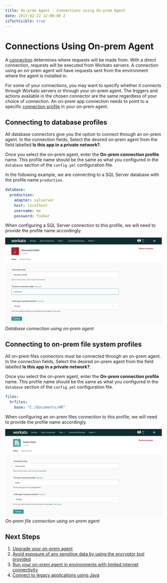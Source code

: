 ```yaml
---
title: On-prem Agent - Connections using On-prem Agent
date: 2017-02-22 12:00:00 Z
isTocVisible: true
---
```


# Connections Using On-prem Agent
A [connection](/connections.md) determines where requests will be made from. With a direct connection, requests will be executed from Workato servers. A connection using an on-prem agent will have requests sent from the environment where the agent is installed in.

For some of your connections, you may want to specify whether it connects through Workato servers or through your on-prem agent. The triggers and actions available in the chosen connector are the same regardless of your choice of connection. An on-prem app connection needs to point to a specific [connection profile](/on-prem/agents/profile.md) in your on-prem agent.

## Connecting to database profiles
All database connectors give you the option to connect through an on-prem agent. In the connection fields, Select the desired on-prem agent from the field labelled **Is this app in a private network?**.

Once you select the on-prem agent, enter the **On-prem connection profile** name. This profile name should be the same as what you configured in the `database` section of the `config.yml` configuration file.

In the following example, we are connecting to a SQL Server database with the profile name `production`.

```YAML
database:
  production:
    adapter: sqlserver
    host: localhost
    username: me
    password: foobar
```
When configuring a SQL Server connection to this profile, we will need to provide the profile name accordingly.

![Database connection using on-prem agent ](/assets/images/on-prem/database-opa-connection.png)
*Database connection using on-prem agent*

## Connecting to on-prem file system profiles
All on-prem files connectors must be connected through an on-prem agent. In the connection fields, Select the desired on-prem agent from the field labelled **Is this app in a private network?**.

Once you select the on-prem agent, enter the **On-prem connection profile** name. This profile name should be the same as what you configured in the `database` section of the `config.yml` configuration file.

```YAML
files:
  hrfiles:
    base: "C:/Documents/HR"
```

When configuring an on-prem files connection to this profile, we will need to provide the profile name accordingly.

![On-prem file connection using on-prem agent](/assets/images/on-prem/files-opa-connection.png)
*On-prem file connection using on-prem agent*

## Next Steps
1) [Upgrade your on-prem agent](/on-prem/agents/upgrade.md)
2) [Avoid exposure of any sensitive data by using the encryptor tool provided](/on-prem/agents/password-encryption.md)
3) [Run your on-prem agent in environments with limited internet connectivity](/on-prem/agents/proxy.md)
4) [Connect to legacy applications using Java](/on-prem/agents/extension.md)
